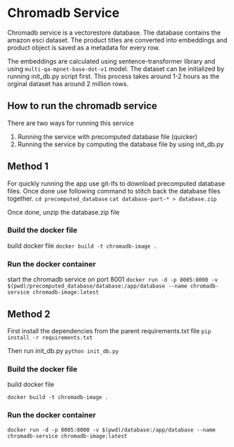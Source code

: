 # Chromadb Service
Chromadb service is a vectorestore database. The database contains the amazon esci dataset. The product titles are converted into embeddings and product object is saved as a metadata for every row. 

The embeddings are calculated using sentence-transformer library and using `multi-qa-mpnet-base-dot-v1` model.
The dataset can be initialized by running init_db.py script first. This process takes around 1-2 hours as the orginal dataset has around 2 million rows. 

## How to run the chromadb service
There are two ways for running this service
1. Running the service with precomputed database file (quicker)
2. Running the service by computing the database file by using init_db.py

## Method 1
For quickly running the app use git-lfs to download precomputed database files. Once done use following command to stitch back the database files together.
`cd precomputed_database`
`cat database-part-* > database.zip`

Once done, unzip the database.zip file

### Build the docker file

build docker file
`docker build -t chromadb-image .`

### Run the docker container

start the chromadb service on port 8001
`docker run -d -p 8005:8000 -v $(pwd)/precomputed_database/database:/app/database --name chromadb-service chromadb-image:latest`

## Method 2
First install the dependencies from the parent requirements.txt file
`pip install -r requirements.txt`

Then run init_db.py
`python init_db.py`

### Build the docker file
build docker file

`docker build -t chromadb-image .`

### Run the docker container
`docker run -d -p 8005:8000 -v $(pwd)/database:/app/database --name chromadb-service chromadb-image:latest`